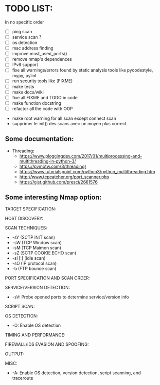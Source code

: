 # TODO LIST:
In no specific order

- [ ] ping scan
- [ ] service scan ?
- [ ] os detection
- [ ] mac address finding
- [ ] improve most_used_ports()
- [ ] remove nmap's dependences
- [ ] IPv6 support
- [ ] fixe all warnings/errors found by static analysis tools like pycodestyle, mypy, pylint
- [ ] run security tools like (FIXME)
- [ ] make tests
- [ ] make docs/wiki
- [ ] fixe all FIXME and TODO in code
- [ ] make function docstring
- [ ] refactor all the code with OOP
- make root warning for all scan except connect scan
- supprimer le init() des scans avec un moyen plus correct


## Some documentation:
* Threading: 
    * https://www.ploggingdev.com/2017/01/multiprocessing-and-multithreading-in-python-3/
    * https://pymotw.com/3/threading/
    * https://www.tutorialspoint.com/python3/python_multithreading.htm
    * http://www.tcpcatcher.org/port_scanner.php
    * https://gist.github.com/presci/2661576


## Some interesting Nmap option:

TARGET SPECIFICATION:

HOST DISCOVERY:

SCAN TECHNIQUES:
* -sY (SCTP INIT scan)
* -sW (TCP Window scan)
* -sM (TCP Maimon scan)
* -sZ (SCTP COOKIE ECHO scan)
* -sI <zombie host>[:<probeport>] (idle scan)
* -sO (IP protocol scan)
* -b <FTP relay host> (FTP bounce scan)

PORT SPECIFICATION AND SCAN ORDER:

SERVICE/VERSION DETECTION:
* -sV: Probe opened ports to determine service/version info

SCRIPT SCAN:

OS DETECTION:
* -O: Enable OS detection

TIMING AND PERFORMANCE:

FIREWALL/IDS EVASION AND SPOOFING:

OUTPUT:

MISC:
* -A: Enable OS detection, version detection, script scanning, and traceroute
